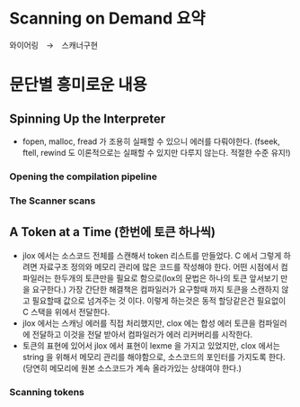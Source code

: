 # Scanning on Demand 요약
와이어링　→　스캐너구현

# 문단별 흥미로운 내용
## Spinning Up the Interpreter
- fopen, malloc, fread 가 조용히 실패할 수 있으니 에러를 다뤄야한다. (fseek, ftell, rewind 도 이론적으로는 실패할 수 있지만 다루지 않는다. 적절한 수준 유지!)
### Opening the compilation pipeline
### The Scanner scans

## A Token at a Time (한번에 토큰 하나씩)
- jlox 에서는 소스코드 전체를 스캔해서 token 리스트를 만들었다. C 에서 그렇게 하려면 자료구조 정의와 메모리 관리에 많은 코드를 작성해야 한다.
어떤 시점에서 컴파일러는 한두개의 토큰만을 필요로 함으로(lox의 문법은 하나의 토큰 앞서보기 만을 요구한다.) 가장 간단한 해결책은 컴파일러가 요구할때 까지 토큰을
스캔하지 않고 필요할때 값으로 넘겨주는 것 이다. 이렇게 하는것은 동적 할당같은건 필요없이 C 스택을 위에서 전달한다.
- jlox 에서는 스캐닝 에러를 직접 처리했지만, clox 에는 합성 에러 토큰을 컴파일러에 전달하고 이것을 전달 받아서 컴파일러가 에러 리커버리를 시작한다.
- 토큰의 표현에 있어서 jlox 에서 표현이 lexme 을 가지고 있었지만, clox 에서는 string 을 위해서 메모리 관리를 해야함으로, 소스코드의 포인터를 가지도록 한다. (당연히 메모리에 원본 소스코드가 계속 올라가있는 상태여야 한다.)
### Scanning tokens